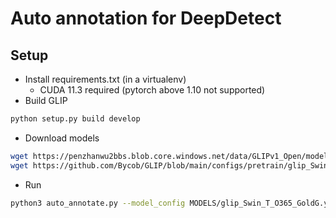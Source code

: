 # Auto annotation for DeepDetect

## Setup

- Install requirements.txt (in a virtualenv)
    - CUDA 11.3 required (pytorch above 1.10 not supported)
- Build GLIP
```bash
python setup.py build develop
```
- Download models
```bash
wget https://penzhanwu2bbs.blob.core.windows.net/data/GLIPv1_Open/models/glip_tiny_model_o365_goldg_cc_sbu.pth
wget https://github.com/Bycob/GLIP/blob/main/configs/pretrain/glip_Swin_T_O365_GoldG.yaml
```
- Run
```bash
python3 auto_annotate.py --model_config MODELS/glip_Swin_T_O365_GoldG.yaml --weights_file MODELS/glip_tiny_model_o365_goldg_cc_sbu.pth images/
```

